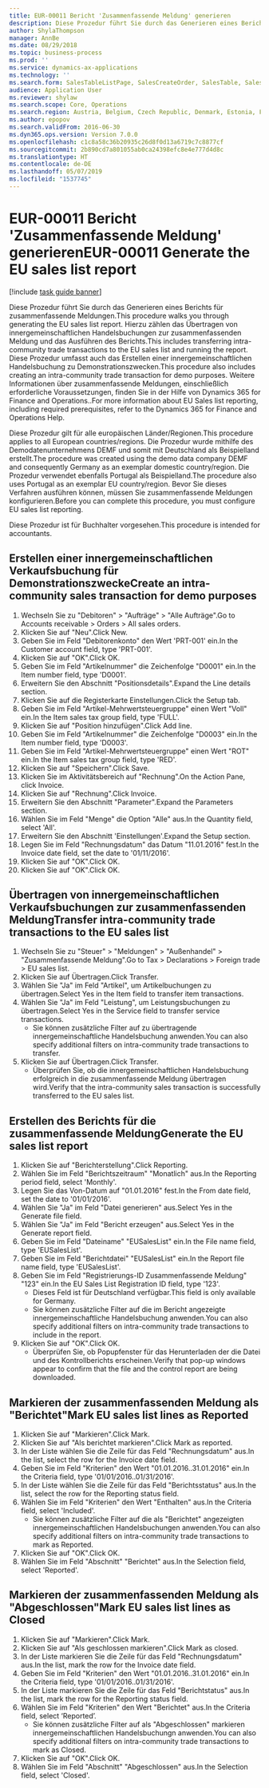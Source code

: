 ```yaml
---
title: EUR-00011 Bericht 'Zusammenfassende Meldung' generieren
description: Diese Prozedur führt Sie durch das Generieren eines Berichts für zusammenfassende Meldungen.
author: ShylaThompson
manager: AnnBe
ms.date: 08/29/2018
ms.topic: business-process
ms.prod: ''
ms.service: dynamics-ax-applications
ms.technology: ''
ms.search.form: SalesTableListPage, SalesCreateOrder, SalesTable, SalesEditLines,  EUSalesList, EUSalesListSelection, SysQueryForm, SysLookup
audience: Application User
ms.reviewer: shylaw
ms.search.scope: Core, Operations
ms.search.region: Austria, Belgium, Czech Republic, Denmark, Estonia, Finland, France, Germany, Hungary, Ireland, Italy, Latvia, Lithuania, Netherlands, Poland, Spain, Sweden, United Kingdom
ms.author: epopov
ms.search.validFrom: 2016-06-30
ms.dyn365.ops.version: Version 7.0.0
ms.openlocfilehash: c1c8a58c36b20935c26d8f0d13a6719c7c8877cf
ms.sourcegitcommit: 2b890cd7a801055ab0ca24398efc8e4e777d4d8c
ms.translationtype: HT
ms.contentlocale: de-DE
ms.lasthandoff: 05/07/2019
ms.locfileid: "1537745"
---
```

# <a name="eur-00011-generate-the-eu-sales-list-report"></a><span data-ttu-id="ed31e-103">EUR-00011 Bericht 'Zusammenfassende Meldung' generieren</span><span class="sxs-lookup"><span data-stu-id="ed31e-103">EUR-00011 Generate the EU sales list report</span></span>

[!include [task guide banner](../../includes/task-guide-banner.md)]

<span data-ttu-id="ed31e-104">Diese Prozedur führt Sie durch das Generieren eines Berichts für zusammenfassende Meldungen.</span><span class="sxs-lookup"><span data-stu-id="ed31e-104">This procedure walks you through generating the EU sales list report.</span></span> <span data-ttu-id="ed31e-105">Hierzu zählen das Übertragen von innergemeinschaftlichen Handelsbuchungen zur zusammenfassenden Meldung und das Ausführen des Berichts.</span><span class="sxs-lookup"><span data-stu-id="ed31e-105">This includes transferring intra-community trade transactions to the EU sales list and running the report.</span></span> <span data-ttu-id="ed31e-106">Diese Prozedur umfasst auch das Erstellen einer innergemeinschaftlichen Handelsbuchung zu Demonstrationszwecken.</span><span class="sxs-lookup"><span data-stu-id="ed31e-106">This  procedure also includes creating an intra-community trade transaction for demo purposes.</span></span> <span data-ttu-id="ed31e-107">Weitere Informationen über zusammenfassende Meldungen, einschließlich erforderliche Voraussetzungen, finden Sie in der Hilfe von Dynamics 365 for Finance and Operations..</span><span class="sxs-lookup"><span data-stu-id="ed31e-107">For more information about EU Sales list reporting, including required prerequisites, refer to the Dynamics 365 for Finance and Operations Help.</span></span>

<span data-ttu-id="ed31e-108">Diese Prozedur gilt für alle europäischen Länder/Regionen.</span><span class="sxs-lookup"><span data-stu-id="ed31e-108">This procedure applies to all European countries/regions.</span></span> <span data-ttu-id="ed31e-109">Die Prozedur wurde mithilfe des Demodatenunternehmens DEMF und somit mit Deutschland als Beispielland erstellt.</span><span class="sxs-lookup"><span data-stu-id="ed31e-109">The procedure was created using the demo data company DEMF and consequently Germany as an exemplar domestic country/region.</span></span> <span data-ttu-id="ed31e-110">Die Prozedur verwendet ebenfalls Portugal als Beispielland.</span><span class="sxs-lookup"><span data-stu-id="ed31e-110">The procedure also uses Portugal as an exemplar EU country/region.</span></span> <span data-ttu-id="ed31e-111">Bevor Sie dieses Verfahren ausführen können, müssen Sie zusammenfassende Meldungen konfigurieren.</span><span class="sxs-lookup"><span data-stu-id="ed31e-111">Before you can complete this procedure, you must configure EU sales list reporting.</span></span>

<span data-ttu-id="ed31e-112">Diese Prozedur ist für Buchhalter vorgesehen.</span><span class="sxs-lookup"><span data-stu-id="ed31e-112">This procedure is intended for accountants.</span></span>


## <a name="create-an-intra-community-sales-transaction-for-demo-purposes"></a><span data-ttu-id="ed31e-113">Erstellen einer innergemeinschaftlichen Verkaufsbuchung für Demonstrationszwecke</span><span class="sxs-lookup"><span data-stu-id="ed31e-113">Create an intra-community sales transaction for demo purposes</span></span>
1. <span data-ttu-id="ed31e-114">Wechseln Sie zu "Debitoren" > "Aufträge" > "Alle Aufträge".</span><span class="sxs-lookup"><span data-stu-id="ed31e-114">Go to Accounts receivable > Orders > All sales orders.</span></span>
2. <span data-ttu-id="ed31e-115">Klicken Sie auf "Neu".</span><span class="sxs-lookup"><span data-stu-id="ed31e-115">Click New.</span></span>
3. <span data-ttu-id="ed31e-116">Geben Sie im Feld "Debitorenkonto" den Wert 'PRT-001' ein.</span><span class="sxs-lookup"><span data-stu-id="ed31e-116">In the Customer account field, type 'PRT-001'.</span></span>
4. <span data-ttu-id="ed31e-117">Klicken Sie auf "OK".</span><span class="sxs-lookup"><span data-stu-id="ed31e-117">Click OK.</span></span>
5. <span data-ttu-id="ed31e-118">Geben Sie im Feld "Artikelnummer" die Zeichenfolge "D0001" ein.</span><span class="sxs-lookup"><span data-stu-id="ed31e-118">In the Item number field, type 'D0001'.</span></span>
6. <span data-ttu-id="ed31e-119">Erweitern Sie den Abschnitt "Positionsdetails".</span><span class="sxs-lookup"><span data-stu-id="ed31e-119">Expand the Line details section.</span></span>
7. <span data-ttu-id="ed31e-120">Klicken Sie auf die Registerkarte Einstellungen.</span><span class="sxs-lookup"><span data-stu-id="ed31e-120">Click the Setup tab.</span></span>
8. <span data-ttu-id="ed31e-121">Geben Sie im Feld "Artikel-Mehrwertsteuergruppe" einen Wert "Voll" ein.</span><span class="sxs-lookup"><span data-stu-id="ed31e-121">In the Item sales tax group field, type 'FULL'.</span></span>
9. <span data-ttu-id="ed31e-122">Klicken Sie auf "Position hinzufügen".</span><span class="sxs-lookup"><span data-stu-id="ed31e-122">Click Add line.</span></span>
10. <span data-ttu-id="ed31e-123">Geben Sie im Feld "Artikelnummer" die Zeichenfolge "D0003" ein.</span><span class="sxs-lookup"><span data-stu-id="ed31e-123">In the Item number field, type 'D0003'.</span></span>
11. <span data-ttu-id="ed31e-124">Geben Sie im Feld "Artikel-Mehrwertsteuergruppe" einen Wert "ROT" ein.</span><span class="sxs-lookup"><span data-stu-id="ed31e-124">In the Item sales tax group field, type 'RED'.</span></span>
12. <span data-ttu-id="ed31e-125">Klicken Sie auf "Speichern".</span><span class="sxs-lookup"><span data-stu-id="ed31e-125">Click Save.</span></span>
13. <span data-ttu-id="ed31e-126">Klicken Sie im Aktivitätsbereich auf "Rechnung".</span><span class="sxs-lookup"><span data-stu-id="ed31e-126">On the Action Pane, click Invoice.</span></span>
14. <span data-ttu-id="ed31e-127">Klicken Sie auf "Rechnung".</span><span class="sxs-lookup"><span data-stu-id="ed31e-127">Click Invoice.</span></span>
15. <span data-ttu-id="ed31e-128">Erweitern Sie den Abschnitt "Parameter".</span><span class="sxs-lookup"><span data-stu-id="ed31e-128">Expand the Parameters section.</span></span>
16. <span data-ttu-id="ed31e-129">Wählen Sie im Feld "Menge" die Option "Alle" aus.</span><span class="sxs-lookup"><span data-stu-id="ed31e-129">In the Quantity field, select 'All'.</span></span>
17. <span data-ttu-id="ed31e-130">Erweitern Sie den Abschnitt 'Einstellungen'.</span><span class="sxs-lookup"><span data-stu-id="ed31e-130">Expand the Setup section.</span></span>
18. <span data-ttu-id="ed31e-131">Legen Sie im Feld "Rechnungsdatum" das Datum "11.01.2016" fest.</span><span class="sxs-lookup"><span data-stu-id="ed31e-131">In the Invoice date field, set the date to '01/11/2016'.</span></span>
19. <span data-ttu-id="ed31e-132">Klicken Sie auf "OK".</span><span class="sxs-lookup"><span data-stu-id="ed31e-132">Click OK.</span></span>
20. <span data-ttu-id="ed31e-133">Klicken Sie auf "OK".</span><span class="sxs-lookup"><span data-stu-id="ed31e-133">Click OK.</span></span>

## <a name="transfer-intra-community-trade-transactions-to-the-eu-sales-list"></a><span data-ttu-id="ed31e-134">Übertragen von innergemeinschaftlichen Verkaufsbuchungen zur zusammenfassenden Meldung</span><span class="sxs-lookup"><span data-stu-id="ed31e-134">Transfer intra-community trade transactions to the EU sales list</span></span>
1. <span data-ttu-id="ed31e-135">Wechseln Sie zu "Steuer" > "Meldungen" > "Außenhandel" > "Zusammenfassende Meldung".</span><span class="sxs-lookup"><span data-stu-id="ed31e-135">Go to Tax > Declarations > Foreign trade > EU sales list.</span></span>
2. <span data-ttu-id="ed31e-136">Klicken Sie auf Übertragen.</span><span class="sxs-lookup"><span data-stu-id="ed31e-136">Click Transfer.</span></span>
3. <span data-ttu-id="ed31e-137">Wählen Sie "Ja" im Feld "Artikel", um Artikelbuchungen zu übertragen.</span><span class="sxs-lookup"><span data-stu-id="ed31e-137">Select Yes in the Item field to transfer item transactions.</span></span>
4. <span data-ttu-id="ed31e-138">Wählen Sie "Ja" im Feld "Leistung", um Leistungsbuchungen zu übertragen.</span><span class="sxs-lookup"><span data-stu-id="ed31e-138">Select Yes in the Service field to transfer service transactions.</span></span>
    * <span data-ttu-id="ed31e-139">Sie können zusätzliche Filter auf zu übertragende innergemeinschaftliche Handelsbuchung anwenden.</span><span class="sxs-lookup"><span data-stu-id="ed31e-139">You can also specify additional filters on intra-community trade transactions to transfer.</span></span>  
5. <span data-ttu-id="ed31e-140">Klicken Sie auf Übertragen.</span><span class="sxs-lookup"><span data-stu-id="ed31e-140">Click Transfer.</span></span>
    * <span data-ttu-id="ed31e-141">Überprüfen Sie, ob die innergemeinschaftlichen Handelsbuchung erfolgreich in die zusammenfassende Meldung übertragen wird.</span><span class="sxs-lookup"><span data-stu-id="ed31e-141">Verify that the intra-community sales transaction is successfully transferred to the EU sales list.</span></span>  

## <a name="generate-the-eu-sales-list-report"></a><span data-ttu-id="ed31e-142">Erstellen des Berichts für die zusammenfassende Meldung</span><span class="sxs-lookup"><span data-stu-id="ed31e-142">Generate the EU sales list report</span></span>
1. <span data-ttu-id="ed31e-143">Klicken Sie auf "Berichterstellung".</span><span class="sxs-lookup"><span data-stu-id="ed31e-143">Click Reporting.</span></span>
2. <span data-ttu-id="ed31e-144">Wählen Sie im Feld "Berichtszeitraum" "Monatlich" aus.</span><span class="sxs-lookup"><span data-stu-id="ed31e-144">In the Reporting period field, select 'Monthly'.</span></span>
3. <span data-ttu-id="ed31e-145">Legen Sie das Von-Datum auf "01.01.2016" fest.</span><span class="sxs-lookup"><span data-stu-id="ed31e-145">In the From date field, set the date to '01/01/2016'.</span></span>
4. <span data-ttu-id="ed31e-146">Wählen Sie "Ja" im Feld "Datei generieren" aus.</span><span class="sxs-lookup"><span data-stu-id="ed31e-146">Select Yes in the Generate file field.</span></span>
5. <span data-ttu-id="ed31e-147">Wählen Sie "Ja" im Feld "Bericht erzeugen" aus.</span><span class="sxs-lookup"><span data-stu-id="ed31e-147">Select Yes in the Generate report field.</span></span>
6. <span data-ttu-id="ed31e-148">Geben Sie im Feld "Dateiname" "EUSalesList" ein.</span><span class="sxs-lookup"><span data-stu-id="ed31e-148">In the File name field, type 'EUSalesList'.</span></span>
7. <span data-ttu-id="ed31e-149">Geben Sie im Feld "Berichtdatei" "EUSalesList" ein.</span><span class="sxs-lookup"><span data-stu-id="ed31e-149">In the Report file name field, type 'EUSalesList'.</span></span>
8. <span data-ttu-id="ed31e-150">Geben Sie im Feld "Registrierungs-ID Zusammenfassende Meldung" "123" ein.</span><span class="sxs-lookup"><span data-stu-id="ed31e-150">In the EU Sales List Registration ID field, type '123'.</span></span>
    * <span data-ttu-id="ed31e-151">Dieses Feld ist für Deutschland verfügbar.</span><span class="sxs-lookup"><span data-stu-id="ed31e-151">This field is only available for Germany.</span></span>  
    * <span data-ttu-id="ed31e-152">Sie können zusätzliche Filter auf die im Bericht angezeigte innergemeinschaftliche Handelsbuchung anwenden.</span><span class="sxs-lookup"><span data-stu-id="ed31e-152">You can also specify additional filters on intra-community trade transactions to include in the report.</span></span>  
9. <span data-ttu-id="ed31e-153">Klicken Sie auf "OK".</span><span class="sxs-lookup"><span data-stu-id="ed31e-153">Click OK.</span></span>
    * <span data-ttu-id="ed31e-154">Überprüfen Sie, ob Popupfenster für das Herunterladen der die Datei und des Kontrollberichts erscheinen.</span><span class="sxs-lookup"><span data-stu-id="ed31e-154">Verify that pop-up windows appear to confirm that the file and the control report are being downloaded.</span></span>  

## <a name="mark-eu-sales-list-lines-as-reported"></a><span data-ttu-id="ed31e-155">Markieren der zusammenfassenden Meldung als "Berichtet"</span><span class="sxs-lookup"><span data-stu-id="ed31e-155">Mark EU sales list lines as Reported</span></span>
1. <span data-ttu-id="ed31e-156">Klicken Sie auf "Markieren".</span><span class="sxs-lookup"><span data-stu-id="ed31e-156">Click Mark.</span></span>
2. <span data-ttu-id="ed31e-157">Klicken Sie auf "Als berichtet markieren".</span><span class="sxs-lookup"><span data-stu-id="ed31e-157">Click Mark as reported.</span></span>
3. <span data-ttu-id="ed31e-158">In der Liste wählen Sie die Zeile für das Feld "Rechnungsdatum" aus.</span><span class="sxs-lookup"><span data-stu-id="ed31e-158">In the list, select the row for the Invoice date field.</span></span>
4. <span data-ttu-id="ed31e-159">Geben Sie im Feld "Kriterien" den Wert "01.01.2016..31.01.2016" ein.</span><span class="sxs-lookup"><span data-stu-id="ed31e-159">In the Criteria field, type '01/01/2016..01/31/2016'.</span></span>
5. <span data-ttu-id="ed31e-160">In der Liste wählen Sie die Zeile für das Feld "Berichtsstatus" aus.</span><span class="sxs-lookup"><span data-stu-id="ed31e-160">In the list, select the row for the Reporting status field.</span></span>
6. <span data-ttu-id="ed31e-161">Wählen Sie im Feld "Kriterien" den Wert "Enthalten" aus.</span><span class="sxs-lookup"><span data-stu-id="ed31e-161">In the Criteria field, select 'Included'.</span></span>
    * <span data-ttu-id="ed31e-162">Sie können zusätzliche Filter auf die als "Berichtet" angezeigten innergemeinschaftlichen Handelsbuchungen anwenden.</span><span class="sxs-lookup"><span data-stu-id="ed31e-162">You can also specify additional filters on intra-community trade transactions to mark as Reported.</span></span>  
7. <span data-ttu-id="ed31e-163">Klicken Sie auf "OK".</span><span class="sxs-lookup"><span data-stu-id="ed31e-163">Click OK.</span></span>
8. <span data-ttu-id="ed31e-164">Wählen Sie im Feld "Abschnitt" "Berichtet" aus.</span><span class="sxs-lookup"><span data-stu-id="ed31e-164">In the Selection field, select 'Reported'.</span></span>

## <a name="mark-eu-sales-list-lines-as-closed"></a><span data-ttu-id="ed31e-165">Markieren der zusammenfassenden Meldung als "Abgeschlossen"</span><span class="sxs-lookup"><span data-stu-id="ed31e-165">Mark EU sales list lines as Closed</span></span>
1. <span data-ttu-id="ed31e-166">Klicken Sie auf "Markieren".</span><span class="sxs-lookup"><span data-stu-id="ed31e-166">Click Mark.</span></span>
2. <span data-ttu-id="ed31e-167">Klicken Sie auf "Als geschlossen markieren".</span><span class="sxs-lookup"><span data-stu-id="ed31e-167">Click Mark as closed.</span></span>
3. <span data-ttu-id="ed31e-168">In der Liste markieren Sie die Zeile für das Feld "Rechnungsdatum" aus.</span><span class="sxs-lookup"><span data-stu-id="ed31e-168">In the list, mark the row for the Invoice date field.</span></span>
4. <span data-ttu-id="ed31e-169">Geben Sie im Feld "Kriterien" den Wert "01.01.2016..31.01.2016" ein.</span><span class="sxs-lookup"><span data-stu-id="ed31e-169">In the Criteria field, type '01/01/2016..01/31/2016'.</span></span>
5. <span data-ttu-id="ed31e-170">In der Liste markieren Sie die Zeile für das Feld "Berichtstatus" aus.</span><span class="sxs-lookup"><span data-stu-id="ed31e-170">In the list, mark the row for the Reporting status field.</span></span>
6. <span data-ttu-id="ed31e-171">Wählen Sie im Feld "Kriterien" den Wert "Berichtet" aus.</span><span class="sxs-lookup"><span data-stu-id="ed31e-171">In the Criteria field, select ‘Reported’.</span></span>
    * <span data-ttu-id="ed31e-172">Sie können zusätzliche Filter auf als "Abgeschlossen" markieren innergemeinschaftlichen Handelsbuchungn anwenden.</span><span class="sxs-lookup"><span data-stu-id="ed31e-172">You can also specify additional filters on intra-community trade transactions to mark as Closed.</span></span>  
7. <span data-ttu-id="ed31e-173">Klicken Sie auf "OK".</span><span class="sxs-lookup"><span data-stu-id="ed31e-173">Click OK.</span></span>
8. <span data-ttu-id="ed31e-174">Wählen Sie im Feld "Abschnitt" "Abgeschlossen" aus.</span><span class="sxs-lookup"><span data-stu-id="ed31e-174">In the Selection field, select 'Closed'.</span></span>

